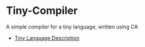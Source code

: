 # Tiny-Compiler
A simple compiler for a tiny language, written using C#.

- [Tiny Language Description](https://docs.google.com/document/d/1WbSTlhhWeW67SFEdHkaQGiKx4_WBjdlX/edit?rtpof=true&tab=t.0)